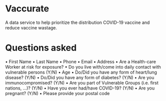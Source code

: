# Vaccurate
A data service to help prioritize the distribution COVID-19 vaccine and reduce vaccine wastage.

# Questions asked
• First Name
• Last Name
• Phone
• Email
• Address
• Are a Health-care Worker at risk for exposure?
• Do you live with/come into daily contact with vulnerable persons (Y/N)
• Age
• Do/Did you have any form of heart/lung disease? (Y/N)
• Do/Did you have any form of diabetes? (Y/N)
• Are you immunocompromised? (Y/N)
• Are you part of Vulnerable Groups (i.e. first nations, ...)? (Y/N)
• Have you ever had/have COVID-19? (Y/N)
• Are you pregnant? (Y/N)
• Please provide your postal code

